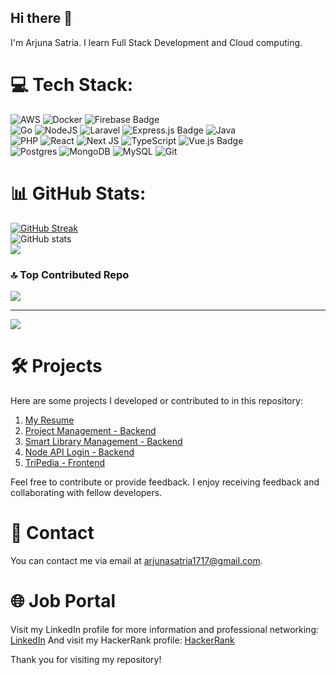 ## Hi there 👋

I'm Arjuna Satria. I learn Full Stack Development and Cloud computing.



# 💻 Tech Stack:
![AWS](https://img.shields.io/badge/AWS-%23FF9900.svg?style=for-the-badge&logo=amazon-aws&logoColor=white) ![Docker](https://img.shields.io/badge/Docker-white?style=for-the-badge&logo=docker&logoColor=%23007ACC) ![Firebase Badge](https://img.shields.io/badge/Firebase-FFCA28?style=for-the-badge&logo=firebase&logoColor=black)
<br>
![Go](https://img.shields.io/badge/Go-%23007ACC?style=for-the-badge&logo=go&logoColor=white) ![NodeJS](https://img.shields.io/badge/node.js-6DA55F?style=for-the-badge&logo=node.js&logoColor=white) ![Laravel](https://img.shields.io/badge/Laravel-FF2D20?style=for-the-badge&logo=laravel&logoColor=white) ![Express.js Badge](https://img.shields.io/badge/Express.js-000000?style=for-the-badge&logo=express&logoColor=white)  ![Java](https://img.shields.io/badge/java-%23ED8B00.svg?style=for-the-badge&logo=openjdk&logoColor=white)<br>
![PHP](https://img.shields.io/badge/PHP-777BB4?style=for-the-badge&logo=php&logoColor=white) ![React](https://img.shields.io/badge/react-%2320232a.svg?style=for-the-badge&logo=react&logoColor=%2361DAFB) ![Next JS](https://img.shields.io/badge/Next-black?style=for-the-badge&logo=next.js&logoColor=white) ![TypeScript](https://img.shields.io/badge/typescript-%23007ACC.svg?style=for-the-badge&logo=typescript&logoColor=white) ![Vue.js Badge](https://img.shields.io/badge/Vue.js-4FC08D?style=for-the-badge&logo=vue.js&logoColor=white)
<br>
![Postgres](https://img.shields.io/badge/postgres-%23316192.svg?style=for-the-badge&logo=postgresql&logoColor=white) ![MongoDB](https://img.shields.io/badge/MongoDB-%234ea94b.svg?style=for-the-badge&logo=mongodb&logoColor=white) ![MySQL](https://img.shields.io/badge/MySQL-white?style=for-the-badge&logo=mysql&logoColor=%23007ACC)  ![Git](https://img.shields.io/badge/git-%23F05033.svg?style=for-the-badge&logo=git&logoColor=white) 

# 📊 GitHub Stats:
[![GitHub Streak](https://github-readme-streak-stats.herokuapp.com?user=xzxcupapi&theme=react)](https://git.io/streak-stats)
<br/>
![GitHub stats](https://github-readme-stats.vercel.app/api?username=arjunastrw&show_icons=true&theme=tokyonight)<br/>
![](https://github-readme-stats.vercel.app/api/top-langs/?username=arjunastrw&theme=tokyonight&hide_border=false&include_all_commits=true&count_private=true&layout=compact)

### 🔝 Top Contributed Repo
![](https://github-contributor-stats.vercel.app/api?username=arjunastrw&limit=5&theme=tokyonight&combine_all_yearly_contributions=false)

---
[![](https://visitcount.itsvg.in/api?id=arjunastrw&icon=0&color=0)](https://visitcount.itsvg.in)

#  🛠 Projects️

Here are some projects I developed or contributed to in this repository:

1. [My Resume](https://arjunastrw.github.io/Myresume/) 
2. [Project Management - Backend ](https://github.com/arjunastrw/project-management-hub)
3. [Smart Library Management - Backend](https://github.com/arjunastrw/smart-library-api)
4. [Node API Login - Backend ](https://github.com/arjunastrw/nodemon-api-login)
5. [TriPedia - Frontend](https://arjunastrw.github.io/TriPedia/)

Feel free to contribute or provide feedback. I enjoy receiving feedback and collaborating with fellow developers.

# 📧 Contact 

You can contact me via email at [arjunasatria1717@gmail.com](mailto:arjunasatria1717@gmail.com).

# 🌐 Job Portal 

Visit my LinkedIn profile for more information and professional networking: [LinkedIn](https://www.linkedin.com/in/arjuna-satria-212a59242/)
And visit my HackerRank profile: [HackerRank](https://www.hackerrank.com/profile/arjunastrw)

Thank you for visiting my repository!
